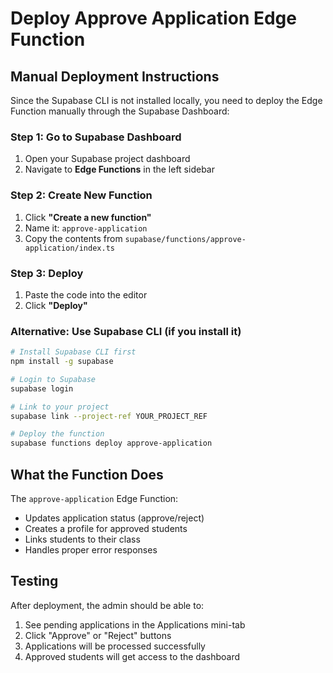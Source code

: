 # Deploy Approve Application Edge Function

## Manual Deployment Instructions

Since the Supabase CLI is not installed locally, you need to deploy the Edge Function manually through the Supabase Dashboard:

### Step 1: Go to Supabase Dashboard
1. Open your Supabase project dashboard
2. Navigate to **Edge Functions** in the left sidebar

### Step 2: Create New Function
1. Click **"Create a new function"**
2. Name it: `approve-application`
3. Copy the contents from `supabase/functions/approve-application/index.ts`

### Step 3: Deploy
1. Paste the code into the editor
2. Click **"Deploy"**

### Alternative: Use Supabase CLI (if you install it)
```bash
# Install Supabase CLI first
npm install -g supabase

# Login to Supabase
supabase login

# Link to your project
supabase link --project-ref YOUR_PROJECT_REF

# Deploy the function
supabase functions deploy approve-application
```

## What the Function Does

The `approve-application` Edge Function:
- Updates application status (approve/reject)
- Creates a profile for approved students
- Links students to their class
- Handles proper error responses

## Testing

After deployment, the admin should be able to:
1. See pending applications in the Applications mini-tab
2. Click "Approve" or "Reject" buttons
3. Applications will be processed successfully
4. Approved students will get access to the dashboard
